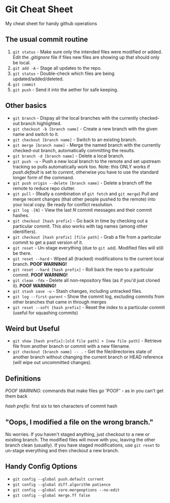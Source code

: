 # Git Cheat Sheet
My cheat sheet for handy github operations

## The usual commit routine

1. `git status` - Make sure only the intended files were modified or added. Edit the *.gitignore* file if files new files are showing up that should only be local. 
2. `git add -A` - Stage all updates to the repo. 
3. `git status` - Double-check which files are being updated/added/deleted. 
4. `git commit` 
5. `git push` - Send it into the aether for safe keeping. 

## Other basics

* `git branch` - Dispay all the local branches with the currently checked-out branch highlighted. 
* `git checkout -b [branch name]` - Create a new branch with the given name and switch to it. 
* `git checkout [branch name]` - Switch to an existing branch.
* `git merge [branch name]` - Merge the named branch with the currently checked-out branch, automatically committing the results. 
* `git branch -d [branch name]` - Delete a local branch. 
* `git push -u` - Push a new local branch to the remote and set upstream tracking so pulls automatically work too. Note: this ONLY works if *push.default* is set to *current*, otherwise you have to use the standard longer form of the command.  
* `git push origin --delete [branch name]` - Delete a branch off the remote to reduce repo clutter. 
* `git pull` - (Really a combination of `git fetch` and `git merge`) Pull and merge recent changes (that other people pushed to the remote) into your local copy. Be ready for conflict resolution. 
* `git log -[N]` - View the last *N* commit messages and their commit hashes. 
* `git checkout [hash prefix]` - Go back in time by checking out a particular commit. This also works with tag names (among other identifiers). 
* `git checkout [hash prefix] [file path]` - Grab a file from a particular commit to get a past version of it.
* `git reset` - Un-stage everything (due to `git add`). Modified files will still be there. 
* `git reset --hard` - Wiped all (tracked) modifications to the current local branch. **POOF WARNING!** 
* `git reset --hard [hash prefix]` - Roll back the repo to a particular commit. **POOF WARNING!** 
* `git clean -fdx` - Delete all non-repository files (as if you'd just cloned it). **POOF WARNING!** 
* `git stash save -u` - Stash changes, including untracked files.
* `git log --first-parent` - Show the commit log, excluding commits from other branches that came in through merges
* `git reset --soft [hash prefix]` - Reset the index to a particular commit (useful for squashing commits) 

## Weird but Useful
* `git show [hash prefix]:[old file path] > [new file path]` - Retrieve file from another branch or commit with a new filename. 
* `git checkout [branch name] -- .` - Get the file/directories state of another branch without changing the current branch or HEAD reference (will wipe out uncommitted changes). 

## Definitions

*POOF WARNING*: commands that make files go 'POOF' - as in you can't get them back

*hash prefix*: first six to ten characters of commit hash

## "Oops, I modified a file on the wrong branch."
No worries. If you haven't staged anything, just checkout to a new or existing branch. 
The modified files will move with you, leaving the other branch clean (usually). If you
have staged modifications, use `git reset` to un-stage everything and then checkout a new branch. 

## Handy Config Options
* `git config --global push.default current` 
* `git config --global diff.algorithm patience` 
* `git config --global core.mergeoptions --no-edit`
* `git config --global merge.ff false`
